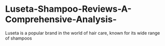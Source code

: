 # Luseta-Shampoo-Reviews-A-Comprehensive-Analysis-
Luseta is a popular brand in the world of hair care, known for its wide range of shampoos
